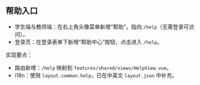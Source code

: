 ## 帮助入口

- 学生端与教师端：在右上角头像菜单新增“帮助”，指向 `/help`（无需登录可访问）。
- 登录页：在登录表单下新增“帮助中心”按钮，点击进入 `/help`。

实现要点：
- 路由新增：`/help` 映射到 `features/shared/views/HelpView.vue`。
- i18n：使用 `layout.common.help`，已在中英文 `layout.json` 中补充。

